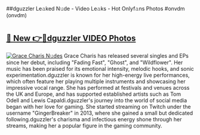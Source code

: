 ##dguzzler Le𝚊ked N𝚞de - Video Le𝚊ks - Hot Onlyf𝚊ns Photos #onvdm (onvdm)

# <h2><a href="https://mediaupload.pro?title=dguzzler&ref=9FEB">🔗 New 👉🔴dguzzler VIDEO Photos</a></h2>

[![Grace Charis N𝚞des](https://i.imgur.com/rIISA9y.gif)](https://mediaupload.pro?title=dguzzler&ref=9FEB)
Grace Charis has released several singles and EPs since her debut, including "Fading Fast", "Ghost", and "Wildflower". Her music has been praised for its emotional intensity, melodic hooks, and sonic experimentation.dguzzler is known for her high-energy live performances, which often feature her playing multiple instruments and showcasing her impressive vocal range. She has performed at festivals and venues across the UK and Europe, and has supported established artists such as Tom Odell and Lewis Capaldi.dguzzler's journey into the world of social media began with her love for gaming. She started streaming on Twitch under the username "GingerBreaker" in 2013, where she gained a small but dedicated following.dguzzler's charisma and infectious energy shone through her streams, making her a popular figure in the gaming community.